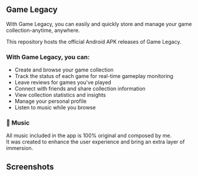 ## Game Legacy
With Game Legacy, you can easily and quickly store and manage your game 
collection-anytime, anywhere.

This repository hosts the official Android APK releases of Game Legacy.

### With Game Legacy, you can:
- Create and browse your game collection
- Track the status of each game for real-time gameplay monitoring
- Leave reviews for games you've played
- Connect with friends and share collection information
- View collection statistics and insights
- Manage your personal profile
- Listen to music while you browse

### 🎵 Music
All music included in the app is 100% original and composed by me.  
It was created to enhance the user experience and bring an extra layer of immersion.

## Screenshots

